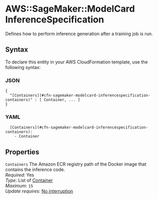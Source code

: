 # AWS::SageMaker::ModelCard InferenceSpecification<a name="aws-properties-sagemaker-modelcard-inferencespecification"></a>

Defines how to perform inference generation after a training job is run\.

## Syntax<a name="aws-properties-sagemaker-modelcard-inferencespecification-syntax"></a>

To declare this entity in your AWS CloudFormation template, use the following syntax:

### JSON<a name="aws-properties-sagemaker-modelcard-inferencespecification-syntax.json"></a>

```
{
  "[Containers](#cfn-sagemaker-modelcard-inferencespecification-containers)" : [ Container, ... ]
}
```

### YAML<a name="aws-properties-sagemaker-modelcard-inferencespecification-syntax.yaml"></a>

```
  [Containers](#cfn-sagemaker-modelcard-inferencespecification-containers): 
    - Container
```

## Properties<a name="aws-properties-sagemaker-modelcard-inferencespecification-properties"></a>

`Containers`  <a name="cfn-sagemaker-modelcard-inferencespecification-containers"></a>
The Amazon ECR registry path of the Docker image that contains the inference code\.  
*Required*: Yes  
*Type*: List of [Container](aws-properties-sagemaker-modelcard-container.md)  
*Maximum*: `15`  
*Update requires*: [No interruption](https://docs.aws.amazon.com/AWSCloudFormation/latest/UserGuide/using-cfn-updating-stacks-update-behaviors.html#update-no-interrupt)
